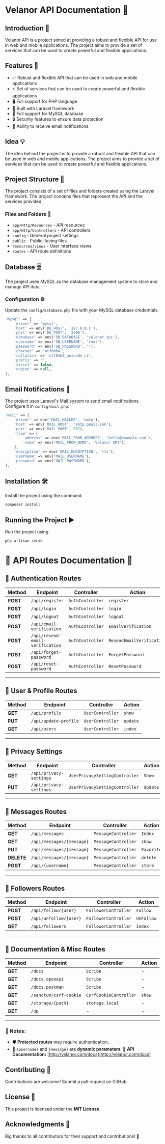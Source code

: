 # Velanor API Documentation 🚀

## Introduction 📝
Velanor API is a project aimed at providing a robust and flexible API for use in web and mobile applications. The project aims to provide a set of services that can be used to create powerful and flexible applications.

## Features 🌟

- ✅ Robust and flexible API that can be used in web and mobile applications
- ⚡ Set of services that can be used to create powerful and flexible applications
- 🖥️ Full support for PHP language
- 🚀 Built with Laravel framework
- 💾 Full support for MySQL database
- 🔒 Security features to ensure data protection
- 📩 Ability to receive email notifications

## Idea 💡
The idea behind the project is to provide a robust and flexible API that can be used in web and mobile applications. The project aims to provide a set of services that can be used to create powerful and flexible applications.

## Project Structure 📂
The project consists of a set of files and folders created using the Laravel framework. The project contains files that represent the API and the services provided.

### Files and Folders 📁

- `app/Http/Resources` - API resources
- `app/Http/Controllers` - API controllers
- `config` - General project settings
- `public` - Public-facing files
- `resources/views` - User interface views
- `routes` - API route definitions

## Database 🗄️
The project uses MySQL as the database management system to store and manage API data.

### Configuration ⚙️
Update the `config/database.php` file with your MySQL database credentials:

```php
'mysql' => [
    'driver' => 'mysql',
    'host' => env('DB_HOST', '127.0.0.1'),
    'port' => env('DB_PORT', '3306'),
    'database' => env('DB_DATABASE', 'velanor_api'),
    'username' => env('DB_USERNAME', 'root'),
    'password' => env('DB_PASSWORD', ''),
    'charset' => 'utf8mb4',
    'collation' => 'utf8mb4_unicode_ci',
    'prefix' => '',
    'strict' => false,
    'engine' => null,
],
```

## Email Notifications 📧
The project uses Laravel's Mail system to send email notifications. Configure it in `config/mail.php`:

```php
'mail' => [
    'driver' => env('MAIL_MAILER', 'smtp'),
    'host' => env('MAIL_HOST', 'smtp.gmail.com'),
    'port' => env('MAIL_PORT', 587),
    'from' => [
        'address' => env('MAIL_FROM_ADDRESS', 'hello@example.com'),
        'name' => env('MAIL_FROM_NAME', 'Velanor API'),
    ],
    'encryption' => env('MAIL_ENCRYPTION', 'tls'),
    'username' => env('MAIL_USERNAME'),
    'password' => env('MAIL_PASSWORD'),
],
```

## Installation 🛠️
Install the project using the command:

```bash
composer install
```

## Running the Project ▶️
Run the project using:

```bash
php artisan serve
```

# 📌 API Routes Documentation 🚀

## 🔑 **Authentication Routes**  
| Method | Endpoint | Controller | Action |
|--------|---------|------------|--------|
| **POST** | `/api/register` | `AuthController` | `register` |
| **POST** | `/api/login` | `AuthController` | `login` |
| **POST** | `/api/logout` | `AuthController` | `logout` |
| **POST** | `/api/email-verification` | `AuthController` | `EmailVerification` |
| **POST** | `/api/resend-email-verification` | `AuthController` | `ResendEmailVerification` |
| **POST** | `/api/forget-password` | `AuthController` | `ForgetPassword` |
| **POST** | `/api/reset-password` | `AuthController` | `ResetPassword` |

---

## 👥 **User & Profile Routes**  
| Method | Endpoint | Controller | Action |
|--------|---------|------------|--------|
| **GET** | `/api/profile` | `UserController` | `show` |
| **PUT** | `/api/update-profile` | `UserController` | `update` |
| **GET** | `/api/users` | `UserController` | `index` |

---

## 🔏 **Privacy Settings**  
| Method | Endpoint | Controller | Action |
|--------|---------|------------|--------|
| **GET** | `/api/privacy-settings` | `UserPrivacySettingController` | `Show` |
| **PUT** | `/api/privacy-settings` | `UserPrivacySettingController` | `Update` |

---

## 💬 **Messages Routes**  
| Method | Endpoint | Controller | Action |
|--------|---------|------------|--------|
| **GET** | `/api/messages` | `MessageController` | `Index` |
| **GET** | `/api/messages/{message}` | `MessageController` | `show` |
| **PUT** | `/api/messages/{message}` | `MessageController` | `Favorite` |
| **DELETE** | `/api/messages/{message}` | `MessageController` | `delete` |
| **POST** | `/api/{username}` | `MessageController` | `store` |

---

## 🤝 **Followers Routes**  
| Method | Endpoint | Controller | Action |
|--------|---------|------------|--------|
| **POST** | `/api/follow/{user}` | `FollowerController` | `Follow` |
| **POST** | `/api/unfollow/{user}` | `FollowerController` | `UnFollow` |
| **GET** | `/api/followers` | `FollowerController` | `index` |

---

## 📄 **Documentation & Misc Routes**  
| Method | Endpoint | Controller | Action |
|--------|---------|------------|--------|
| **GET** | `/docs` | `Scribe` | - |
| **GET** | `/docs.openapi` | `Scribe` | - |
| **GET** | `/docs.postman` | `Scribe` | - |
| **GET** | `/sanctum/csrf-cookie` | `CsrfCookieController` | `show` |
| **GET** | `/storage/{path}` | `storage.local` | - |
| **GET** | `/up` | - | - |

---

### 🎯 **Notes:**
- 🛡️ **Protected routes** may require authentication.
- 🔄 `{username}` and `{message}` are **dynamic parameters**.
📌 **API Documentation:** [http://velanor.com/docs](http://velanor.com/docs)


## Contributing 🤝
Contributions are welcome! Submit a pull request on GitHub.

## License 📜
This project is licensed under the **MIT License**.

## Acknowledgments 🎉
Big thanks to all contributors for their support and contributions! 🙌
